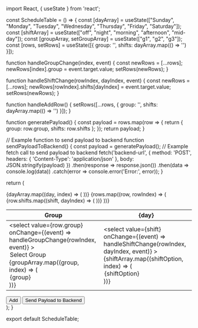 import React, { useState } from 'react';

const ScheduleTable = () => {
  const [dayArray] = useState(["Sunday", "Monday", "Tuesday", "Wednesday", "Thursday", "Friday", "Saturday"]);
  const [shiftArray] = useState(["off", "night", "morning", "afternoon", "mid-day"]);
  const [groupArray, setGroupArray] = useState(["g1", "g2", "g3"]);
  const [rows, setRows] = useState([{ group: '', shifts: dayArray.map(() => '') }]);

  function handleGroupChange(index, event) {
    const newRows = [...rows];
    newRows[index].group = event.target.value;
    setRows(newRows);
  }

  function handleShiftChange(rowIndex, dayIndex, event) {
    const newRows = [...rows];
    newRows[rowIndex].shifts[dayIndex] = event.target.value;
    setRows(newRows);
  }

  function handleAddRow() {
    setRows([...rows, { group: '', shifts: dayArray.map(() => '') }]);
  }

  function generatePayload() {
    const payload = rows.map(row => {
      return {
        group: row.group,
        shifts: row.shifts
      };
    });
    return payload;
  }

  // Example function to send payload to backend
  function sendPayloadToBackend() {
    const payload = generatePayload();
    // Example fetch call to send payload to backend
    fetch('backend-url', {
      method: 'POST',
      headers: {
        'Content-Type': 'application/json'
      },
      body: JSON.stringify(payload)
    })
    .then(response => response.json())
    .then(data => console.log(data))
    .catch(error => console.error('Error:', error));
  }

  return (
    <div>
      <table>
        <thead>
          <tr>
            <th>Group</th>
            {dayArray.map((day, index) => (
              <th key={index}>{day}</th>
            ))}
          </tr>
        </thead>
        <tbody>
          {rows.map((row, rowIndex) => (
            <tr key={rowIndex}>
              <td>
                <select
                  value={row.group}
                  onChange={(event) => handleGroupChange(rowIndex, event)}
                >
                  <option value="">Select Group</option>
                  {groupArray.map((group, index) => (
                    <option key={index} value={group}>{group}</option>
                  ))}
                </select>
              </td>
              {row.shifts.map((shift, dayIndex) => (
                <td key={dayIndex}>
                  <select
                    value={shift}
                    onChange={(event) => handleShiftChange(rowIndex, dayIndex, event)}
                  >
                    {shiftArray.map((shiftOption, index) => (
                      <option key={index} value={shiftOption}>{shiftOption}</option>
                    ))}
                  </select>
                </td>
              ))}
            </tr>
          ))}
        </tbody>
      </table>
      <button onClick={handleAddRow}>Add</button>
      <button onClick={sendPayloadToBackend}>Send Payload to Backend</button>
    </div>
  );
}

export default ScheduleTable;
